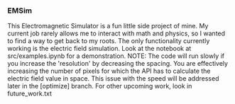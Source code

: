 ### EMSim
This Electromagnetic Simulator is a fun little side project of mine. 
My current job rarely allows me to interact with math and physics, so I wanted to find a way to get back to my roots.
The only functionality currently working is the electric field simulation. Look at the notebook at src/examples.ipynb for a demonstration.
NOTE: The code will run slowly if you increase the 'resolution' by decreasing the spacing. You are effectively increasing the number of 
pixels for which the API has to calculate the electric field value in space. This issue with the speed will be addressed later in the [optimize]
branch. For other upcoming work, look in future_work.txt

